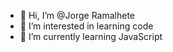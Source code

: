 - 👋 Hi, I’m @Jorge Ramalhete
- 👀 I’m interested in learning code
- 🌱 I’m currently learning JavaScript

